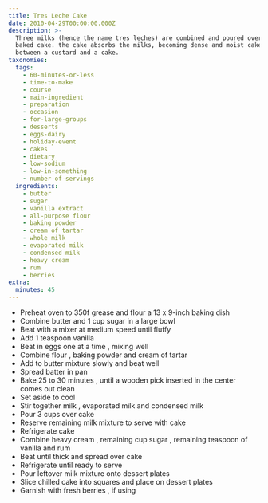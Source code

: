 ```yaml
---
title: Tres Leche Cake
date: 2010-04-29T00:00:00.000Z
description: >-
  Three milks (hence the name tres leches) are combined and poured over the
  baked cake. the cake absorbs the milks, becoming dense and moist cake, a cross
  between a custard and a cake.
taxonomies:
  tags:
    - 60-minutes-or-less
    - time-to-make
    - course
    - main-ingredient
    - preparation
    - occasion
    - for-large-groups
    - desserts
    - eggs-dairy
    - holiday-event
    - cakes
    - dietary
    - low-sodium
    - low-in-something
    - number-of-servings
  ingredients:
    - butter
    - sugar
    - vanilla extract
    - all-purpose flour
    - baking powder
    - cream of tartar
    - whole milk
    - evaporated milk
    - condensed milk
    - heavy cream
    - rum
    - berries
extra:
  minutes: 45
---
```

 - Preheat oven to 350f grease and flour a 13 x 9-inch baking dish
 - Combine butter and 1 cup sugar in a large bowl
 - Beat with a mixer at medium speed until fluffy
 - Add 1 teaspoon vanilla
 - Beat in eggs one at a time , mixing well
 - Combine flour , baking powder and cream of tartar
 - Add to butter mixture slowly and beat well
 - Spread batter in pan
 - Bake 25 to 30 minutes , until a wooden pick inserted in the center comes out clean
 - Set aside to cool
 - Stir together milk , evaporated milk and condensed milk
 - Pour 3 cups over cake
 - Reserve remaining milk mixture to serve with cake
 - Refrigerate cake
 - Combine heavy cream , remaining cup sugar , remaining teaspoon of vanilla and rum
 - Beat until thick and spread over cake
 - Refrigerate until ready to serve
 - Pour leftover milk mixture onto dessert plates
 - Slice chilled cake into squares and place on dessert plates
 - Garnish with fresh berries , if using

